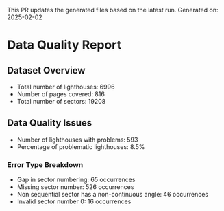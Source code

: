 This PR updates the generated files based on the latest run.
Generated on: 2025-02-02

# Data Quality Report

## Dataset Overview
- Total number of lighthouses: 6996
- Number of pages covered: 816
- Total number of sectors: 19208

## Data Quality Issues
- Number of lighthouses with problems: 593
- Percentage of problematic lighthouses: 8.5%

### Error Type Breakdown
- Gap in sector numbering: 65 occurrences
- Missing sector number: 526 occurrences
- Non sequential sector has a non-continuous angle: 46 occurrences
- Invalid sector number 0: 16 occurrences

